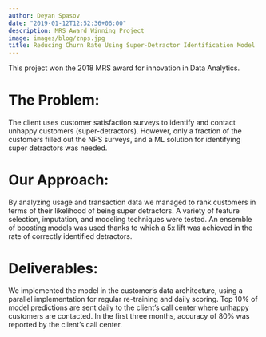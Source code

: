```yaml
---
author: Deyan Spasov
date: "2019-01-12T12:52:36+06:00"
description: MRS Award Winning Project
image: images/blog/znps.jpg
title: Reducing Churn Rate Using Super-Detractor Identification Model
---
```


This project won the 2018 MRS award for innovation in Data Analytics.

# The Problem:

The client uses customer satisfaction surveys to identify and contact unhappy customers (super-detractors). However, only a fraction of the customers filled out the NPS surveys, and a ML solution for identifying super detractors was needed.

# Our Approach:
 
By analyzing usage and transaction data we managed to rank customers in terms of their likelihood of being super detractors. A variety of feature selection, imputation, and modeling techniques were tested. An ensemble of boosting models was used thanks to which a 5x lift was achieved in the rate of correctly identified detractors.

# Deliverables:

We implemented the model in the customer’s data architecture, using a parallel implementation for regular re-training and daily scoring. Top 10% of model predictions are sent daily to the client’s call centеr where unhappy customers are contacted. In the first three months, accuracy of 80% was reported by the client’s call center.
